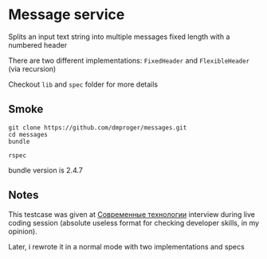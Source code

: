 Message service
===============

Splits an input text string into multiple messages fixed length with a numbered header

There are two different implementations: `FixedHeader` and `FlexibleHeader` (via recursion)

Checkout `lib` and `spec` folder for more details

Smoke
-----
```
git clone https://github.com/dmproger/messages.git
cd messages
bundle

rspec
```

bundle version is 2.4.7

Notes
-----
This testcase was given at [Современные технологии](https://совтех.рф/) interview during live coding session (absolute useless format for checking developer skills, in my opinion).

Later, i rewrote it in a normal mode with two implementations and specs
